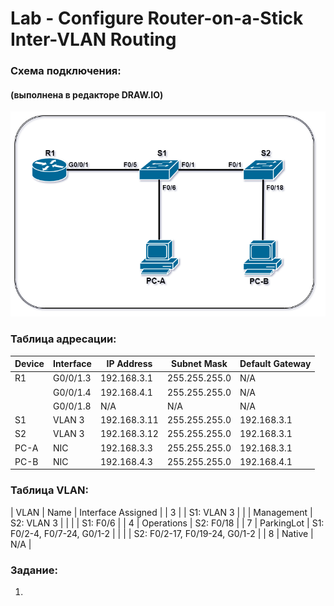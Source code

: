 #  Lab - Configure Router-on-a-Stick Inter-VLAN Routing

  ###  Схема подключения:
#### (выполнена в редакторе DRAW.IO)

![](Topology.png)

  ### Таблица адресации:
|  Device  |  Interface  |   IP Address   |   Subnet Mask   |  Default Gateway  |
|----------|-------------|----------------|-----------------|-------------------|
| R1       | G0/0/1.3    | 192.168.3.1    | 255.255.255.0   | N/A               |
|          | G0/0/1.4    | 192.168.4.1    | 255.255.255.0   | N/A               |
|          | G0/0/1.8    | N/A            | N/A             | N/A               |
| S1       | VLAN 3      | 192.168.3.11   | 255.255.255.0   | 192.168.3.1       |
| S2       | VLAN 3      | 192.168.3.12   | 255.255.255.0   | 192.168.3.1       |
| PC-A     | NIC         | 192.168.3.3    | 255.255.255.0   | 192.168.3.1       |
| PC-B     | NIC         | 192.168.4.3    | 255.255.255.0   | 192.168.4.1       |

  ### Таблица VLAN:

|   VLAN   |    Name    |   Interface Assigned           |
| 3        |            | S1: VLAN 3                     |
|          | Management | S2: VLAN 3                     |
|          |            | S1: F0/6                       |
| 4        | Operations | S2: F0/18                      |
| 7        | ParkingLot | S1: F0/2-4, F0/7-24, G0/1-2    |
|          |            | S2: F0/2-17, F0/19-24, G0/1-2  |
| 8        | Native     | N/A                            |

  ### Задание:
  1. 
